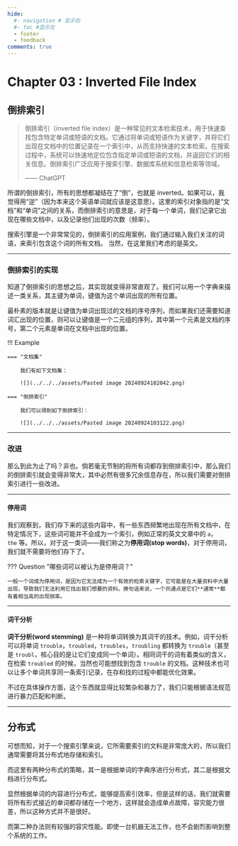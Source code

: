 ```yaml
---
hide:
  #- navigation # 显示右
  #- toc #显示左
  - footer
  - feedback
comments: true
--- 
```


# Chapter 03 : Inverted File Index

## 倒排索引

> 倒排索引（inverted file index）是一种常见的文本检索技术，用于快速查找包含特定单词或短语的文档。它通过将单词或短语作为关键字，并将它们出现在文档中的位置记录在一个索引中，从而支持快速的文本检索。在搜索过程中，系统可以快速地定位包含指定单词或短语的文档，并返回它们的相关信息。倒排索引广泛应用于搜索引擎、数据库系统和信息检索等领域。
> 
> —— ChatGPT

所谓的倒排索引，所有的思想都凝结在了“倒”，也就是 inverted。如果可以，我觉得用“逆”（因为本来这个英语单词就应该是这意思）。这里的索引对象指的是“文档”和“单词”之间的关系，而倒排索引的意思是，对于每一个单词，我们记录它出现在哪些文档中，以及记录他们出现的次数（频率）。

搜索引擎是一个非常常见的，倒排索引的应用案例，我们通过输入我们关注的词语，来索引包含这个词的所有文档。 当然，在这里我们考虑的是英文。
***
### 倒排索引的实现

知道了倒排索引的思想之后，其实现就变得非常直观了。我们可以用一个字典来描述一类关系，其主键为单词，键值为这个单词出现的所有位置。

最朴素的版本就是让键值为单词出现过的文档的序号序列，而如果我们还需要知道词汇出现的位置，则可以让键值是一个二元组的序列，其中第一个元素是文档的序号，第二个元素是单词在文档中出现的位置。

!!! Example

	=== "文档集"
	
		我们有如下文档集：
		
		![](../../../assets/Pasted image 20240924102042.png)
	
	=== "倒排索引"
	
		我们可以得到如下倒排索引：
		
		![](../../../assets/Pasted image 20240924103122.png)

***
### 改进

那么到此为止了吗？非也。倘若毫无节制的将所有词都存到倒排索引中，那么我们的倒排索引就会变得非常大，其中必然有很多冗余信息存在，所以我们需要对倒排索引进行一些改进。
***
#### 停用词

我们观察到，我们存下来的这些内容中，有一些东西频繁地出现在所有文档中，在特定情况下，这些词可能并不会成为一个索引，例如正常的英文文章中的 `a`，`the` 等。所以，对于这一类词——我们称之为**停用词(stop words)**，对于停用词，我们就不需要将他们存下了。

??? Question "哪些词可以被认为是停用词？"

	一般一个词成为停用词，是因为它无法成为一个有效的检索关键字，它可能是在大量资料中大量出现，导致我们无法利用它找出我们想要的资料。换句话来说，一个共通点是它们**通常**都有着相当高的出现频率。
***
#### 词干分析

**词干分析(word stemming)** 是一种将单词转换为其词干的技术。例如，词干分析可以将单词 `trouble`，`troubled`，`troubles`，`troubling` 都转换为 `trouble`（甚至是 `troubl`，核心目的是让它们变成同一个单词）。相同词干的词有着类似的含义，在检索 `troubled` 的时候，当然也可能想找到包含 `trouble` 的文档。这种技术也可以让多个单词共享同一条索引记录，在存和找的过程中都能优化效果。

不过在具体操作方面，这个东西就显得比较繁杂和暴力了，我们只能根据语法规范进行暴力匹配和判断。
***
## 分布式

可想而知，对于一个搜索引擎来说，它所需要索引的文料是非常庞大的，所以我们通常需要将其分布式地存储和索引。

而这里有两种分布式的策略，其一是根据单词的字典序进行分布式，其二是根据文档进行分布式。

显然根据单词的内容进行分布式，能够提高索引效率，但是这样的话，我们就需要将所有形式接近的单词都存储在一个地方，这样就会造成单点故障，容灾能力很差，所以这种方式并不是很好。

而第二种办法则有较强的容灾性能。即使一台机器无法工作，也不会剧烈影响到整个系统的工作。
